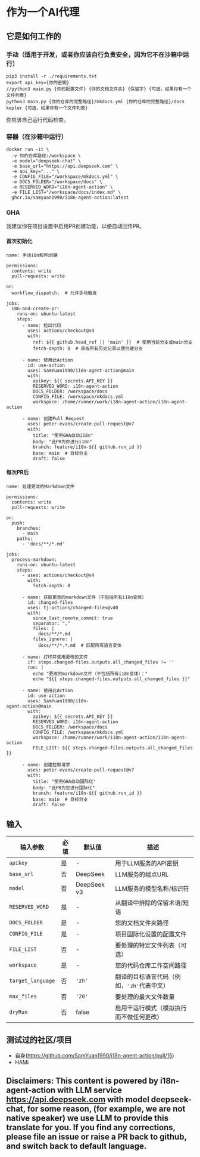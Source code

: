 # 作为一个AI代理

## 它是如何工作的

### 手动（适用于开发，或者你应该自行负责安全，因为它不在沙箱中运行）

```
pip3 install -r ./requirements.txt
export api_key={你的密钥}
//python3 main.py {你的配置文件} {你的文档文件夹} {保留字} {可选，如果你有一个文件列表}
python3 main.py {你的仓库的完整路径}/mkdocs.yml {你的仓库的完整路径}/docs kepler {可选，如果你有一个文件列表}
```

你应该自己运行代码检查。

### 容器（在沙箱中运行）

```
docker run -it \
  -v 你的仓库路径:/workspace \
  -e model="deepseek-chat" \
  -e base_url="https://api.deepseek.com" \
  -e api_key="..." \
  -e CONFIG_FILE="/workspace/mkdocs.yml" \
  -e DOCS_FOLDER="/workspace/docs" \
  -e RESERVED_WORD="i18n-agent-action" \
  -e FILE_LIST="/workspace/docs/index.md" \
  ghcr.io/samyuan1990/i18n-agent-action:latest
```

### GHA

我建议你在项目设置中启用PR创建功能，以便自动回传PR。

#### 首次初始化

```
name: 手动i8n和PR创建

permissions:
  contents: write
  pull-requests: write

on:
  workflow_dispatch:  # 允许手动触发

jobs:
  i8n-and-create-pr:
    runs-on: ubuntu-latest
    steps:
      - name: 检出代码
        uses: actions/checkout@v4
        with:
          ref: ${{ github.head_ref || 'main' }}  # 使用当前分支或main分支
          fetch-depth: 0  # 获取所有历史记录以便创建分支

      - name: 使用此Action
        id: use-action
        uses: SamYuan1990/i18n-agent-action@main
        with:
          apikey: ${{ secrets.API_KEY }}
          RESERVED_WORD: i18n-agent-action
          DOCS_FOLDER: /workspace/docs
          CONFIG_FILE: /workspace/mkdocs.yml
          workspace: /home/runner/work/i18n-agent-action/i18n-agent-action

      - name: 创建Pull Request
        uses: peter-evans/create-pull-request@v7
        with:
          title: "使用GHA自动i18n"
          body: "此PR为你进行i18n"
          branch: feature/i18n-${{ github.run_id }}
          base: main  # 目标分支
          draft: false
```

#### 每次PR后

```
name: 处理更改的Markdown文件

permissions:
  contents: write
  pull-requests: write

on:
  push:
    branches:
      - main
    paths:
      - 'docs/**/*.md'

jobs:
  process-markdown:
    runs-on: ubuntu-latest
    steps:
      - uses: actions/checkout@v4
        with:
          fetch-depth: 0

      - name: 获取更改的markdown文件（不包括所有i18n变体）
        id: changed-files
        uses: tj-actions/changed-files@v40
        with:
          since_last_remote_commit: true
          separator: ","
          files: |
            docs/**/*.md
          files_ignore: |
            docs/**/*.*.md  # 匹配所有语言变体

      - name: 打印并使用更改的文件
        if: steps.changed-files.outputs.all_changed_files != ''
        run: |
          echo "更改的markdown文件（不包括所有i18n变体）："
          echo "${{ steps.changed-files.outputs.all_changed_files }}"

      - name: 使用此Action
        id: use-action
        uses: SamYuan1990/i18n-
agent-action@main
        with:
          apikey: ${{ secrets.API_KEY }}
          RESERVED_WORD: i18n-agent-action
          DOCS_FOLDER: /workspace/docs
          CONFIG_FILE: /workspace/mkdocs.yml
          workspace: /home/runner/work/i18n-agent-action/i18n-agent-action
          FILE_LIST: ${{ steps.changed-files.outputs.all_changed_files }}

      - name: 创建拉取请求
        uses: peter-evans/create-pull-request@v7
        with:
          title: "使用GHA自动国际化"
          body: "此PR为您进行国际化"
          branch: feature/i18n-${{ github.run_id }}
          base: main  # 目标分支
          draft: false
```

## 输入

| 输入参数 | 必填 | 默认值 | 描述 |
|-----------------|----------|---------------|-------------|
| `apikey`        | 是      | -             | 用于LLM服务的API密钥 |
| `base_url`      | 否       | DeepSeek             | LLM服务的端点URL |
| `model`         | 否       | DeepSeek v3            | LLM服务的模型名称/标识符 |
| `RESERVED_WORD` | 是      | -             | 从翻译中排除的保留术语/短语 |
| `DOCS_FOLDER`   | 是      | -             | 您的文档文件夹路径 |
| `CONFIG_FILE`   | 是      | -             | 项目国际化设置的配置文件 |
| `FILE_LIST`     | 否       | -             | 要处理的特定文件列表（可选） |
| `workspace`     | 是      | -             | 您的代码仓库工作空间路径 |
| `target_language` | 否     | `'zh'`        | 翻译的目标语言代码（例如，`'zh'`代表中文） |
| `max_files`     | 否       | `'20'`        | 要处理的最大文件数量 |
| `dryRun`        | 否       | false             | 启用干运行模式（模拟执行而不做任何更改） |

## 测试过的社区/项目

- 自身(https://github.com/SamYuan1990/i18n-agent-action/pull/15)
- HAMi

## Disclaimers: This content is powered by i18n-agent-action with LLM service https://api.deepseek.com with model deepseek-chat, for some reason, (for example, we are not native speaker) we use LLM to provide this translate for you. If you find any corrections, please file an issue or raise a PR back to github, and switch back to default language.